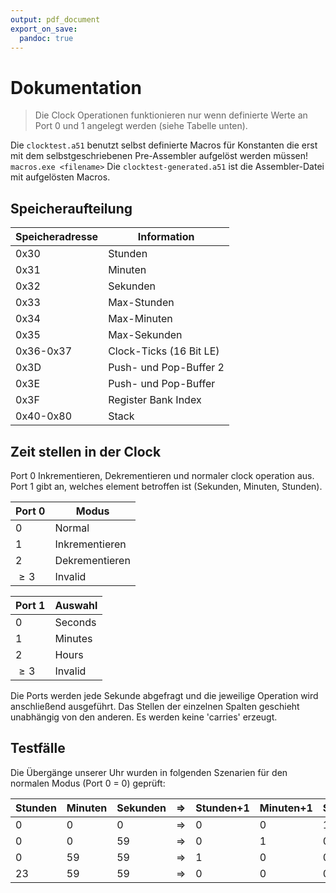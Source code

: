 ```yaml
---
output: pdf_document
export_on_save:
  pandoc: true
---
```


# Dokumentation

> Die Clock Operationen funktionieren nur wenn definierte Werte an Port 0 und 1 angelegt werden (siehe Tabelle unten).


Die `clocktest.a51` benutzt selbst definierte Macros für Konstanten die erst mit dem selbstgeschriebenen Pre-Assembler aufgelöst werden müssen! 
`macros.exe <filename>`
Die `clocktest-generated.a51` ist die Assembler-Datei mit aufgelösten Macros.

## Speicheraufteilung

|Speicheradresse|Information|
| --- | --- |
|0x30|Stunden|
|0x31|Minuten|
|0x32|Sekunden|
|0x33|Max-Stunden|
|0x34|Max-Minuten|
|0x35|Max-Sekunden|
|0x36-0x37|Clock-Ticks (16 Bit LE)|
|0x3D|Push- und Pop-Buffer 2|
|0x3E|Push- und Pop-Buffer|
|0x3F|Register Bank Index|
|0x40-0x80|Stack|

## Zeit stellen in der Clock

Port 0 Inkrementieren, Dekrementieren und normaler clock operation aus.
Port 1 gibt an, welches element betroffen ist (Sekunden, Minuten, Stunden).

|Port 0|Modus|
| --- | --- |
|0|Normal|
|1|Inkrementieren|
|2|Dekrementieren|
|$\geq 3$|Invalid|

|Port 1|Auswahl|
| --- | --- |
|0|Seconds|
|1|Minutes|
|2|Hours|
|$\geq 3$|Invalid|

Die Ports werden jede Sekunde abgefragt und die jeweilige Operation wird anschließend ausgeführt.
Das Stellen der einzelnen Spalten geschieht unabhängig von den anderen. Es werden keine 'carries' erzeugt.

## Testfälle

Die Übergänge unserer Uhr wurden in folgenden Szenarien für den normalen Modus (Port 0 = 0) geprüft:

|Stunden|Minuten|Sekunden|$\Rightarrow$|Stunden+1|Minuten+1|Sekunden+1|
--- | --- | ---| ---| ---| ---| --- |
|0|0|0|$\Rightarrow$|0|0|1|
|0|0|59|$\Rightarrow$|0|1|0|
|0|59|59|$\Rightarrow$|1|0|0|
|23|59|59|$\Rightarrow$|0|0|0|